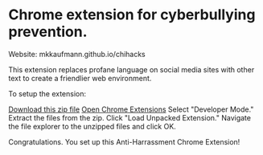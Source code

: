 # Chrome extension for cyberbullying prevention.

Website: mkkaufmann.github.io/chihacks

This extension replaces profane language on social media sites with other text to create a friendlier web environment.

To setup the extension:

[Download this zip file](https://github.com/mkkaufmann/HappinessGenerator/archive/master.zip)
[Open Chrome Extensions](Chrome://extensions)
Select "Developer Mode."
Extract the files from the zip.
Click "Load Unpacked Extension."
Navigate the file explorer to the unzipped files and click OK.

Congratulations. You set up this Anti-Harrassment Chrome Extension!

